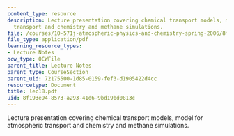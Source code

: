 ```yaml
---
content_type: resource
description: Lecture presentation covering chemical transport models, model for atmospheric
  transport and chemistry and methane simulations.
file: /courses/10-571j-atmospheric-physics-and-chemistry-spring-2006/8f193e948573a29341d69bd19bd0813c_lec18.pdf
file_type: application/pdf
learning_resource_types:
- Lecture Notes
ocw_type: OCWFile
parent_title: Lecture Notes
parent_type: CourseSection
parent_uid: 72175500-1d85-0159-fef3-d1905422d4cc
resourcetype: Document
title: lec18.pdf
uid: 8f193e94-8573-a293-41d6-9bd19bd0813c
---
```

Lecture presentation covering chemical transport models, model for atmospheric transport and chemistry and methane simulations.

